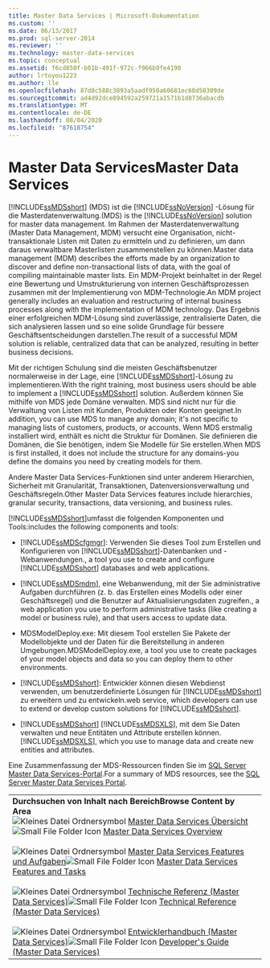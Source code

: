 ```yaml
---
title: Master Data Services | Microsoft-Dokumentation
ms.custom: ''
ms.date: 06/13/2017
ms.prod: sql-server-2014
ms.reviewer: ''
ms.technology: master-data-services
ms.topic: conceptual
ms.assetid: f6cd850f-b01b-491f-972c-f966b9fe4190
author: lrtoyou1223
ms.author: lle
ms.openlocfilehash: 87d8c588c3893a5aadf950a60681ec60d50309de
ms.sourcegitcommit: ad4d92dce894592a259721a1571b1d8736abacdb
ms.translationtype: MT
ms.contentlocale: de-DE
ms.lasthandoff: 08/04/2020
ms.locfileid: "87618754"
---
```

# <a name="master-data-services"></a><span data-ttu-id="0e3ed-102">Master Data Services</span><span class="sxs-lookup"><span data-stu-id="0e3ed-102">Master Data Services</span></span>
  [!INCLUDE[ssMDSshort](../includes/ssmdsshort-md.md)] <span data-ttu-id="0e3ed-103">(MDS) ist die [!INCLUDE[ssNoVersion](../includes/ssnoversion-md.md)] -Lösung für die Masterdatenverwaltung.</span><span class="sxs-lookup"><span data-stu-id="0e3ed-103">(MDS) is the [!INCLUDE[ssNoVersion](../includes/ssnoversion-md.md)] solution for master data management.</span></span> <span data-ttu-id="0e3ed-104">Im Rahmen der Masterdatenverwaltung (Master Data Management, MDM) versucht eine Organisation, nicht-transaktionale Listen mit Daten zu ermitteln und zu definieren, um dann daraus verwaltbare Masterlisten zusammenstellen zu können.</span><span class="sxs-lookup"><span data-stu-id="0e3ed-104">Master data management (MDM) describes the efforts made by an organization to discover and define non-transactional lists of data, with the goal of compiling maintainable master lists.</span></span> <span data-ttu-id="0e3ed-105">Ein MDM-Projekt beinhaltet in der Regel eine Bewertung und Umstrukturierung von internen Geschäftsprozessen zusammen mit der Implementierung von MDM-Technologie.</span><span class="sxs-lookup"><span data-stu-id="0e3ed-105">An MDM project generally includes an evaluation and restructuring of internal business processes along with the implementation of MDM technology.</span></span> <span data-ttu-id="0e3ed-106">Das Ergebnis einer erfolgreichen MDM-Lösung sind zuverlässige, zentralisierte Daten, die sich analysieren lassen und so eine solide Grundlage für bessere Geschäftsentscheidungen darstellen.</span><span class="sxs-lookup"><span data-stu-id="0e3ed-106">The result of a successful MDM solution is reliable, centralized data that can be analyzed, resulting in better business decisions.</span></span>

 <span data-ttu-id="0e3ed-107">Mit der richtigen Schulung sind die meisten Geschäftsbenutzer normalerweise in der Lage, eine [!INCLUDE[ssMDSshort](../includes/ssmdsshort-md.md)]-Lösung zu implementieren.</span><span class="sxs-lookup"><span data-stu-id="0e3ed-107">With the right training, most business users should be able to implement a [!INCLUDE[ssMDSshort](../includes/ssmdsshort-md.md)] solution.</span></span> <span data-ttu-id="0e3ed-108">Außerdem können Sie mithilfe von MDS jede Domäne verwalten. MDS sind nicht nur für die Verwaltung von Listen mit Kunden, Produkten oder Konten geeignet.</span><span class="sxs-lookup"><span data-stu-id="0e3ed-108">In addition, you can use MDS to manage any domain; it's not specific to managing lists of customers, products, or accounts.</span></span> <span data-ttu-id="0e3ed-109">Wenn MDS erstmalig installiert wird, enthält es nicht die Struktur für Domänen. Sie definieren die Domänen, die Sie benötigen, indem Sie Modelle für Sie erstellen.</span><span class="sxs-lookup"><span data-stu-id="0e3ed-109">When MDS is first installed, it does not include the structure for any domains-you define the domains you need by creating models for them.</span></span>

 <span data-ttu-id="0e3ed-110">Andere Master Data Services-Funktionen sind unter anderem Hierarchien, Sicherheit mit Granularität, Transaktionen, Datenversionsverwaltung und Geschäftsregeln.</span><span class="sxs-lookup"><span data-stu-id="0e3ed-110">Other Master Data Services features include hierarchies, granular security, transactions, data versioning, and business rules.</span></span>

 [!INCLUDE[ssMDSshort](../includes/ssmdsshort-md.md)]<span data-ttu-id="0e3ed-111">umfasst die folgenden Komponenten und Tools:</span><span class="sxs-lookup"><span data-stu-id="0e3ed-111">includes the following components and tools:</span></span>

-   [!INCLUDE[ssMDScfgmgr](../includes/ssmdscfgmgr-md.md)]<span data-ttu-id="0e3ed-112">: Verwenden Sie dieses Tool zum Erstellen und Konfigurieren von [!INCLUDE[ssMDSshort](../includes/ssmdsshort-md.md)]-Datenbanken und -Webanwendungen.</span><span class="sxs-lookup"><span data-stu-id="0e3ed-112">, a tool you use to create and configure [!INCLUDE[ssMDSshort](../includes/ssmdsshort-md.md)] databases and web applications.</span></span>

-   [!INCLUDE[ssMDSmdm](../includes/ssmdsmdm-md.md)]<span data-ttu-id="0e3ed-113">, eine Webanwendung, mit der Sie administrative Aufgaben durchführen (z. b. das Erstellen eines Modells oder einer Geschäftsregel) und die Benutzer auf Aktualisierungsdaten zugreifen.</span><span class="sxs-lookup"><span data-stu-id="0e3ed-113">, a web application you use to perform administrative tasks (like creating a model or business rule), and that users access to update data.</span></span>

-   <span data-ttu-id="0e3ed-114">MDSModelDeploy.exe: Mit diesem Tool erstellen Sie Pakete der Modellobjekte und der Daten für die Bereitstellung in anderen Umgebungen.</span><span class="sxs-lookup"><span data-stu-id="0e3ed-114">MDSModelDeploy.exe, a tool you use to create packages of your model objects and data so you can deploy them to other environments.</span></span>

-   [!INCLUDE[ssMDSshort](../includes/ssmdsshort-md.md)]<span data-ttu-id="0e3ed-115">: Entwickler können diesen Webdienst verwenden, um benutzerdefinierte Lösungen für [!INCLUDE[ssMDSshort](../includes/ssmdsshort-md.md)] zu erweitern und zu entwickeln.</span><span class="sxs-lookup"><span data-stu-id="0e3ed-115">web service, which developers can use to extend or develop custom solutions for [!INCLUDE[ssMDSshort](../includes/ssmdsshort-md.md)].</span></span>

-   [!INCLUDE[ssMDSshort](../includes/ssmdsshort-md.md)] <span data-ttu-id="0e3ed-116">[!INCLUDE[ssMDSXLS](../includes/ssmdsxls-md.md)], mit dem Sie Daten verwalten und neue Entitäten und Attribute erstellen können.</span><span class="sxs-lookup"><span data-stu-id="0e3ed-116">[!INCLUDE[ssMDSXLS](../includes/ssmdsxls-md.md)], which you use to manage data and create new entities and attributes.</span></span>

 <span data-ttu-id="0e3ed-117">Eine Zusammenfassung der MDS-Ressourcen finden Sie im [SQL Server Master Data Services-Portal](https://go.microsoft.com/fwlink/?LinkID=214272).</span><span class="sxs-lookup"><span data-stu-id="0e3ed-117">For a summary of MDS resources, see the [SQL Server Master Data Services Portal](https://go.microsoft.com/fwlink/?LinkID=214272).</span></span>

|||
|-|-|
|<span data-ttu-id="0e3ed-118">**Durchsuchen von Inhalt nach Bereich**</span><span class="sxs-lookup"><span data-stu-id="0e3ed-118">**Browse Content by Area**</span></span><br /> <span data-ttu-id="0e3ed-119">![Kleines Datei Ordnersymbol](../../2014/integration-services/media/filefolder-small.gif "Kleines Dateiordnersymbol") [Master Data Services Übersicht](master-data-services-overview-mds.md)</span><span class="sxs-lookup"><span data-stu-id="0e3ed-119">![Small File Folder Icon](../../2014/integration-services/media/filefolder-small.gif "Small File Folder Icon") [Master Data Services Overview](master-data-services-overview-mds.md)</span></span><br /><br /> <span data-ttu-id="0e3ed-120">![Kleines Datei Ordnersymbol](../../2014/integration-services/media/filefolder-small.gif "Kleines Dateiordnersymbol") [Master Data Services Features und Aufgaben](../../2014/master-data-services/master-data-services-features-and-tasks.md)</span><span class="sxs-lookup"><span data-stu-id="0e3ed-120">![Small File Folder Icon](../../2014/integration-services/media/filefolder-small.gif "Small File Folder Icon") [Master Data Services Features and Tasks](../../2014/master-data-services/master-data-services-features-and-tasks.md)</span></span><br /><br /> <span data-ttu-id="0e3ed-121">![Kleines Datei Ordnersymbol](../../2014/integration-services/media/filefolder-small.gif "Kleines Dateiordnersymbol") [Technische Referenz (Master Data Services)](technical-reference-master-data-services.md)</span><span class="sxs-lookup"><span data-stu-id="0e3ed-121">![Small File Folder Icon](../../2014/integration-services/media/filefolder-small.gif "Small File Folder Icon") [Technical Reference (Master Data Services)](technical-reference-master-data-services.md)</span></span><br /><br /> <span data-ttu-id="0e3ed-122">![Kleines Datei Ordnersymbol](../../2014/integration-services/media/filefolder-small.gif "Kleines Dateiordnersymbol") [Entwicklerhandbuch (Master Data Services)](develop/master-data-services-developer-documentation.md)</span><span class="sxs-lookup"><span data-stu-id="0e3ed-122">![Small File Folder Icon](../../2014/integration-services/media/filefolder-small.gif "Small File Folder Icon") [Developer's Guide (Master Data Services)](develop/master-data-services-developer-documentation.md)</span></span>||


